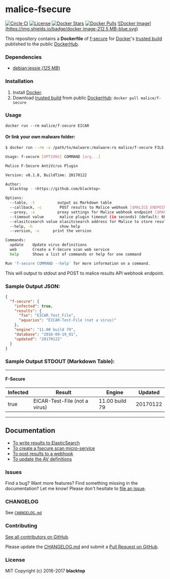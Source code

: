 malice-fsecure
===============

[![Circle CI](https://circleci.com/gh/maliceio/malice-fsecure.png?style=shield)](https://circleci.com/gh/maliceio/malice-fsecure) [![License](http://img.shields.io/:license-mit-blue.svg)](http://doge.mit-license.org) [![Docker Stars](https://img.shields.io/docker/stars/malice/f-secure.svg)](https://hub.docker.com/r/malice/f-secure/) [![Docker Pulls](https://img.shields.io/docker/pulls/malice/f-secure.svg)](https://hub.docker.com/r/malice/f-secure/) [![Docker Image](https://img.shields.io/badge/docker image-212.5 MB-blue.svg)](https://hub.docker.com/r/malice/f-secure/)

This repository contains a **Dockerfile** of [f-secure](https://www.f-secure.com/en/web/business_global/downloads/linux-security/latest) for [Docker](https://www.docker.io/)'s [trusted build](https://hub.docker.com/r/malice/f-secure/) published to the public [DockerHub](https://index.docker.io/).

### Dependencies

-	[debian:jessie (*125 MB*\)](https://index.docker.io/_/debian/)

### Installation

1.	Install [Docker](https://www.docker.io/).
2.	Download [trusted build](https://hub.docker.com/r/malice/f-secure/) from public [DockerHub](https://hub.docker.com): `docker pull malice/f-secure`

### Usage

```
docker run --rm malice/f-secure EICAR
```

#### Or link your own malware folder:

```bash
$ docker run --rm -v /path/to/malware:/malware:ro malice/f-secure FILE

Usage: f-secure [OPTIONS] COMMAND [arg...]

Malice F-Secure AntiVirus Plugin

Version: v0.1.0, BuildTime: 20170122

Author:
  blacktop - <https://github.com/blacktop>

Options:
  --table, -t	       output as Markdown table
  --callback, -c	    POST results to Malice webhook [$MALICE_ENDPOINT]
  --proxy, -x	       proxy settings for Malice webhook endpoint [$MALICE_PROXY]
  --timeout value       malice plugin timeout (in seconds) (default: 60) [$MALICE_TIMEOUT]    
  --elasitcsearch value elasitcsearch address for Malice to store results [$MALICE_ELASTICSEARCH]   
  --help, -h	        show help
  --version, -v	     print the version

Commands:
  update	Update virus definitions
  web       Create a F-Secure scan web service  
  help		Shows a list of commands or help for one command

Run 'f-secure COMMAND --help' for more information on a command.
```

This will output to stdout and POST to malice results API webhook endpoint.

### Sample Output JSON:

```json
{
  "f-secure": {
    "infected": true,
    "results": {
      "fse": "EICAR_Test_File",
      "aquarius": "EICAR-Test-File (not a virus)"
    },
    "engine": "11.00 build 79",
    "database": "2016-09-19_01",
    "updated": "20170122"
  }
}
```

### Sample Output STDOUT (Markdown Table):

---

#### F-Secure
| Infected | Result                        | Engine         | Updated  |
| -------- | ----------------------------- | -------------- | -------- |
| true     | EICAR-Test-File (not a virus) | 11.00 build 79 | 20170122 |

---

Documentation
-------------

-	[To write results to ElasticSearch](https://github.com/maliceio/malice-fsecure/blob/master/docs/elasticsearch.md)
-	[To create a fsecure scan micro-service](https://github.com/maliceio/malice-fsecure/blob/master/docs/web.md)
-	[To post results to a webhook](https://github.com/maliceio/malice-fsecure/blob/master/docs/callback.md)
-	[To update the AV definitions](https://github.com/maliceio/malice-fsecure/blob/master/docs/update.md)

### Issues

Find a bug? Want more features? Find something missing in the documentation? Let me know! Please don't hesitate to [file an issue](https://github.com/maliceio/malice-fsecure/issues/new).

### CHANGELOG

See [`CHANGELOG.md`](https://github.com/maliceio/malice-fsecure/blob/master/sophos/CHANGELOG.md)

### Contributing

[See all contributors on GitHub](https://github.com/maliceio/malice-fsecure/graphs/contributors).

Please update the [CHANGELOG.md](https://github.com/maliceio/malice-fsecure/blob/master/sophos/CHANGELOG.md) and submit a [Pull Request on GitHub](https://help.github.com/articles/using-pull-requests/).

### License

MIT Copyright (c) 2016-2017 **blacktop**

